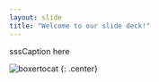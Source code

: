 ```yaml
---
layout: slide
title: "Welcome to our slide deck!"
---
```


sssCaption here

![boxertocat](https://octodex.github.com/images/boxertocat_octodex.jpg)
{: .center}
